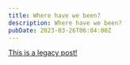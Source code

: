 ```yaml
---
title: Where have we been?
description: Where have we been?
pubDate: 2023-03-26T06:04:00Z
---
```


[This is a legacy post!](https://old.tjbai.com/-NRRWBcb00SKDnMZtPhS)
